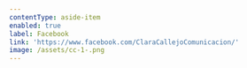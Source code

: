 ```yaml
---
contentType: aside-item
enabled: true
label: Facebook
link: 'https://www.facebook.com/ClaraCallejoComunicacion/'
image: /assets/cc-1-.png
---
```


